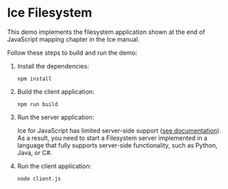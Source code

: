 # Ice Filesystem

This demo implements the filesystem application shown at the end of JavaScript mapping chapter in the Ice manual.

Follow these steps to build and run the demo:

1. Install the dependencies:

    ```shell
    npm install
    ```

2. Build the client application:

    ```shell
    npm run build
    ```

3. Run the server application:

    Ice for JavaScript has limited server-side support ([see documentation][1]). As a result, you need to start a
    Filesystem server implemented in a language that fully supports server-side functionality, such as Python, Java, or C#.

4. Run the client application:

    ```shell
    node client.js
    ```

[1]: https://doc.zeroc.com/ice/3.7/language-mappings/javascript-mapping
